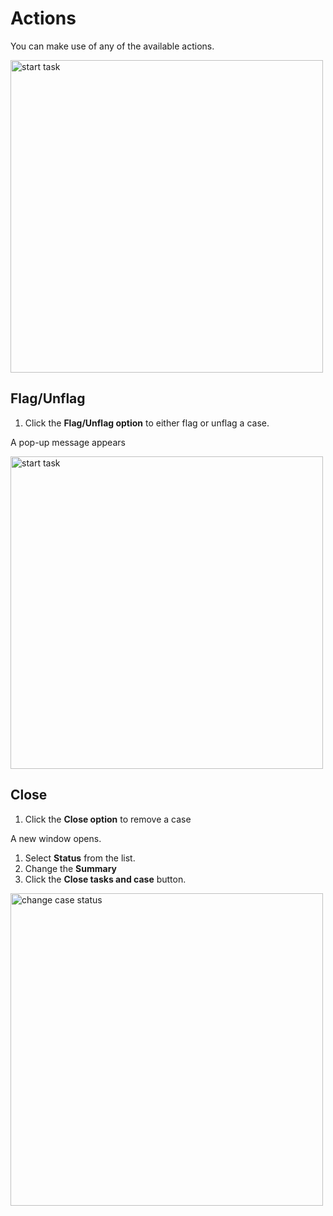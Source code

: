 # Actions 

You can make use of any of the available actions.

<img src="../images/cases-list-actions.png" alt="start task" width="500" height="500"/>


## Flag/Unflag

1. Click the **Flag/Unflag option** to either flag or unflag a case. 

A pop-up message appears

<img src="../images/case-flag-unflag-popup.png" alt="start task" width="500" height="500"/>


## Close

1. Click the **Close option** to remove a case

A new window opens.

1. Select **Status** from the list. 
1. Change the **Summary**
1. Click the **Close tasks and case** button.

<img src="../images/actions-on-close-case.png" alt="change case status" width="500" height="500"/>






